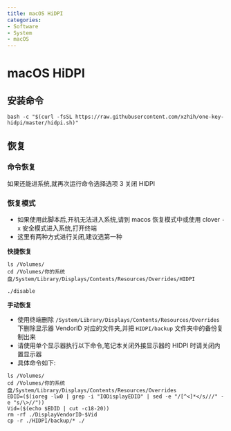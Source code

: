 ```yaml
---
title: macOS HiDPI
categories:
- Software
- System
- macOS
---
```

# macOS HiDPI

## 安装命令

```shell
bash -c "$(curl -fsSL https://raw.githubusercontent.com/xzhih/one-key-hidpi/master/hidpi.sh)"
```

## 恢复

### 命令恢复

如果还能进系统,就再次运行命令选择选项 3 关闭 HIDPI

### 恢复模式

- 如果使用此脚本后,开机无法进入系统,请到 macos 恢复模式中或使用 clover `-x` 安全模式进入系统,打开终端
- 这里有两种方式进行关闭,建议选第一种

**快捷恢复**

```shell
ls /Volumes/
cd /Volumes/你的系统盘/System/Library/Displays/Contents/Resources/Overrides/HIDPI

./disable
```

**手动恢复**

- 使用终端删除 `/System/Library/Displays/Contents/Resources/Overrides` 下删除显示器 VendorID 对应的文件夹,并把 `HIDPI/backup` 文件夹中的备份复制出来
- 请使用单个显示器执行以下命令,笔记本关闭外接显示器的 HIDPI 时请关闭内置显示器
- 具体命令如下:

```shell
ls /Volumes/
cd /Volumes/你的系统盘/System/Library/Displays/Contents/Resources/Overrides
EDID=($(ioreg -lw0 | grep -i "IODisplayEDID" | sed -e "/[^<]*</s///" -e "s/\>//"))
Vid=($(echo $EDID | cut -c18-20))
rm -rf ./DisplayVendorID-$Vid
cp -r ./HIDPI/backup/* ./
```


